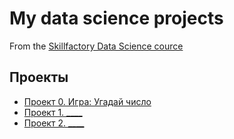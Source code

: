 # My data science projects
From the [Skillfactory Data Science cource](https://skillfactory.ru/data-scientist)

## Проекты
* [Проект 0. Игра: Угадай число](https://github.com/herrstaim/SF_repo/tree/main/project_0)
* [Проект 1. ____](____)
* [Проект 2. ____](____)